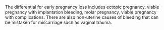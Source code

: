 The differential for early pregnancy loss includes ectopic pregnancy, viable pregnancy with implantation bleeding, molar pregnancy, viable pregnancy with complications. There are also non-uterine causes of bleeding that can be mistaken for miscarriage such as vaginal trauma.